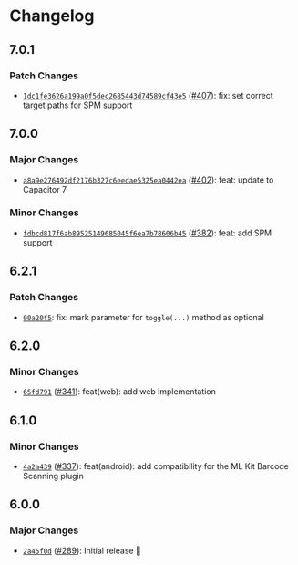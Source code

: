 # Changelog

## 7.0.1

### Patch Changes

- [`1dc1fe3626a199a0f5dec2685443d74589cf43e5`](https://github.com/capawesome-team/capacitor-plugins/commit/1dc1fe3626a199a0f5dec2685443d74589cf43e5) ([#407](https://github.com/capawesome-team/capacitor-plugins/pull/407)): fix: set correct target paths for SPM support

## 7.0.0

### Major Changes

- [`a8a9e276492df2176b327c6eedae5325ea0442ea`](https://github.com/capawesome-team/capacitor-plugins/commit/a8a9e276492df2176b327c6eedae5325ea0442ea) ([#402](https://github.com/capawesome-team/capacitor-plugins/pull/402)): feat: update to Capacitor 7

### Minor Changes

- [`fdbcd817f6ab89525149685045f6ea7b78606b45`](https://github.com/capawesome-team/capacitor-plugins/commit/fdbcd817f6ab89525149685045f6ea7b78606b45) ([#382](https://github.com/capawesome-team/capacitor-plugins/pull/382)): feat: add SPM support

## 6.2.1

### Patch Changes

- [`00a20f5`](https://github.com/capawesome-team/capacitor-plugins/commit/00a20f554e7865e9ee89a6facd20c0955b4fcf39): fix: mark parameter for `toggle(...)` method as optional

## 6.2.0

### Minor Changes

- [`65fd791`](https://github.com/capawesome-team/capacitor-plugins/commit/65fd79157ea7a6ed03b489b1893216f6a12a51d4) ([#341](https://github.com/capawesome-team/capacitor-plugins/pull/341)): feat(web): add web implementation

## 6.1.0

### Minor Changes

- [`4a2a439`](https://github.com/capawesome-team/capacitor-plugins/commit/4a2a4390a282ee782ed5c838391d77c4af3795da) ([#337](https://github.com/capawesome-team/capacitor-plugins/pull/337)): feat(android): add compatibility for the ML Kit Barcode Scanning plugin

## 6.0.0

### Major Changes

- [`2a45f0d`](https://github.com/capawesome-team/capacitor-plugins/commit/2a45f0d1553351651c165f72c1be3e53a8fa750f) ([#289](https://github.com/capawesome-team/capacitor-plugins/pull/289)): Initial release 🎉

